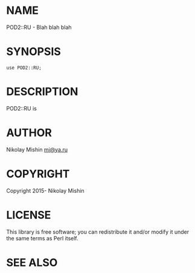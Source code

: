 # NAME

POD2::RU - Blah blah blah

# SYNOPSIS

    use POD2::RU;

# DESCRIPTION

POD2::RU is

# AUTHOR

Nikolay Mishin <mi@ya.ru>

# COPYRIGHT

Copyright 2015- Nikolay Mishin

# LICENSE

This library is free software; you can redistribute it and/or modify
it under the same terms as Perl itself.

# SEE ALSO
